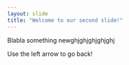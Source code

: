 ```yaml
---
layout: slide
title: "Welcome to our second slide!"
---
```

Blabla something newghjghjghjghjghj

Use the left arrow to go back!
